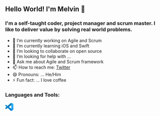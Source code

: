 ## Hello World! I'm Melvin 👋

### I'm a self-taught coder, project manager and scrum master. I like to deliver value by solving real world problems. 
<!--
**fuzzykitto/fuzzykitto** is a ✨ _special_ ✨ repository because its `README.md` (this file) appears on your GitHub profile. 

Here are some ideas to get you started: -->

- 🔭 I’m currently working on Agile and Scrum
- 🌱 I’m currently learning iOS and Swift
- 👯 I’m looking to collaborate on open source
- 🤔 I’m looking for help with ...
- 💬 Ask me about Agile and Scrum framework
- 📫 How to reach me: [Twitter](www.twitter.com/fuzzykitto)
- 😄 Pronouns: ... He/Him
- ⚡ Fun fact: ... I love coffee

### Languages and Tools:
<img align="left" alt="Visual Studio Code" width="26px" src="https://raw.githubusercontent.com/github/explore/80688e429a7d4ef2fca1e82350fe8e3517d3494d/topics/visual-studio-code/visual-studio-code.png" />
